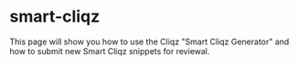 # smart-cliqz

This page will show you how to use the Cliqz "Smart Cliqz Generator" and how to submit new Smart Cliqz snippets for reviewal. 

